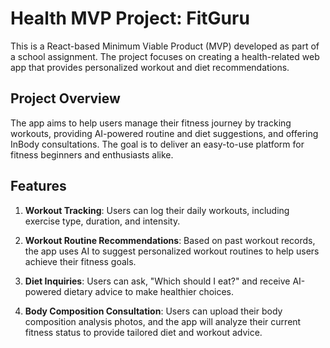 # Health MVP Project: FitGuru
This is a React-based Minimum Viable Product (MVP) developed as part of a school assignment. The project focuses on creating a health-related web app that provides personalized workout and diet recommendations.

## Project Overview
The app aims to help users manage their fitness journey by tracking workouts, providing AI-powered routine and diet suggestions, and offering InBody consultations. The goal is to deliver an easy-to-use platform for fitness beginners and enthusiasts alike.

## Features
1. **Workout Tracking**: Users can log their daily workouts, including exercise type, duration, and intensity.

2. **Workout Routine Recommendations**: Based on past workout records, the app uses AI to suggest personalized workout routines to help users achieve their fitness goals.

3. **Diet Inquiries**: Users can ask, "Which should I eat?" and receive AI-powered dietary advice to make healthier choices.

4. **Body Composition Consultation**: Users can upload their body composition analysis photos, and the app will analyze their current fitness status to provide tailored diet and workout advice.
